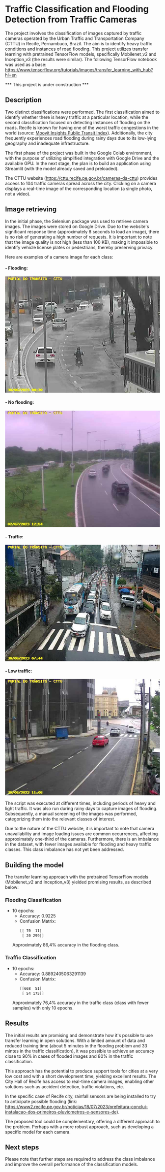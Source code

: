# Traffic Classification and Flooding Detection from Traffic Cameras
The project involves the classification of images captured by traffic cameras operated by the Urban Traffic and Transportation Company (CTTU) in Recife, Pernambuco, Brazil.  The aim is to identify heavy traffic conditions and instances of road flooding. This project utilizes transfer learning with pretrained TensorFlow models, specifically Mobilenet_v2 and Inception_v3 (the results were similar). The following TensorFlow notebook was used as a base: https://www.tensorflow.org/tutorials/images/transfer_learning_with_hub?hl=en


*** This project is under construction ***

## Description

Two distinct classifications were performed. The first classification aimed to identify whether there is heavy traffic at a particular location, while the second classification focused on detecting instances of flooding on the roads. Recife is known for having one of the worst traffic congestions in the world (source: [Moovit Insights Public Transit Index](https://moovitapp.com/insights/en/Moovit_Insights_Public_Transit_Index-countries)). Additionally, the city frequently experiences road flooding during rainy days due to its low-lying geography and inadequate infrastructure.

The first phase of the project was built in the Google Colab environment, with the purpose of utilizing simplified integration with Google Drive and the available GPU. In the next stage, the plan is to build an application using Streamlit (with the model already saved and preloaded).

The CTTU website (https://cttu.recife.pe.gov.br/cameras-da-cttu) provides access to 104 traffic cameras spread across the city. Clicking on a camera displays a real-time image of the corresponding location (a single photo, not a video).

## Image retrieving

In the initial phase, the Selenium package was used to retrieve camera images. The images were stored on Google Drive. Due to the website's significant response time (approximately 8 seconds to load an image), there is no risk of generating a high number of requests. It is important to note that the image quality is not high (less than 100 KB), making it impossible to identify vehicle license plates or pedestrians, thereby preserving privacy.

Here are examples of a camera image for each class:

#### - Flooding:

![](images/image_flooding.png)

#### - No flooding:

![](images/image_no_flooding.jpg)

#### - Traffic:

![](images/image_traffic.jpg)

#### - Low traffic:

![](images/image_low_traffic.jpg)

The script was executed at different times, including periods of heavy and light traffic. It was also run during rainy days to capture images of flooding. Subsequently, a manual screening of the images was performed, categorizing them into the relevant classes of interest.

Due to the nature of the CTTU website, it is important to note that camera unavailability and image loading issues are common occurrences, affecting approximately one-third of the cameras. Furthermore, there is an imbalance in the dataset, with fewer images available for flooding and heavy traffic classes. This class imbalance has not yet been addressed.

## Building the model

The transfer learning approach with the pretrained TensorFlow models (Mobilenet_v2 and Inception_v3) yielded promising results, as described below:

### Flooding Classification
- 10 epochs:
  - Accuracy: 0.9225
  - Confusion Matrix:
    ```
    [[ 70  11]
     [ 20 299]]
    ```
  Approximately 86,4% accuracy in the flooding class.

### Traffic Classification
- 10 epochs:
  - Accuracy: 0.8892405063291139
  - Confusion Matrix:
    ```
    [[668  51]
     [ 54 175]]
    ```
  Approximately 76,4% accuracy in the traffic class (class with fewer samples) with only 10 epochs.

## Results

The initial results are promising and demonstrate how it's possible to use transfer learning in open solutions. With a limited amount of data and reduced training time (about 5 minutes in the flooding problem and 33 mintes in the traffic classification), it was possible to achieve an accuracy close to 90% in cases of flooded images and 80% in the traffic classification.

This approach has the potential to produce support tools for cities at a very low cost and with a short development time, yielding excellent results. The City Hall of Recife has access to real-time camera images, enabling other solutions such as accident detection, traffic violations, etc.

In the specific case of Recife city, rainfall sensors are being installed to try to anticipate possible flooding (link: https://www2.recife.pe.gov.br/noticias/18/07/2023/prefeitura-conclui-instalacao-dos-primeiros-pluviometros-e-sensores-de).

The proposed tool could be complementary, offering a different approach to the problem. Perhaps with a more robust approach, such as developing a specific model for each camera.


## Next steps
Please note that further steps are required to address the class imbalance and improve the overall performance of the classification models.
